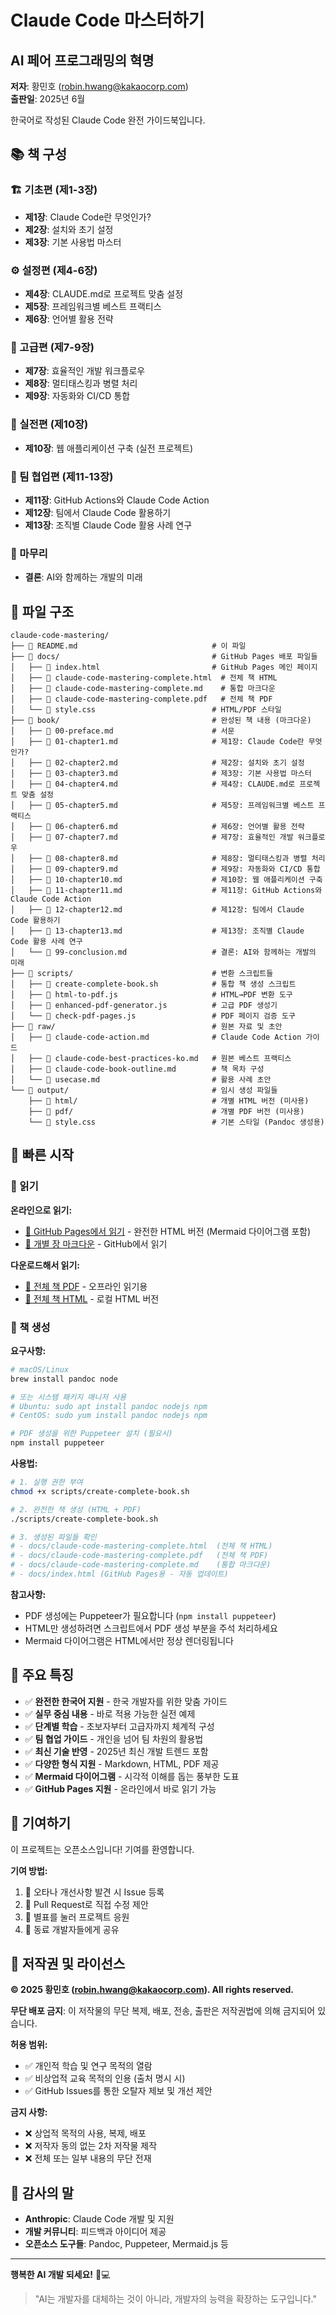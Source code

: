 # Claude Code 마스터하기
## AI 페어 프로그래밍의 혁명

**저자**: 황민호 (robin.hwang@kakaocorp.com)  
**출판일**: 2025년 6월  

한국어로 작성된 Claude Code 완전 가이드북입니다.

## 📚 책 구성

### 🏗️ 기초편 (제1-3장)
- **제1장**: Claude Code란 무엇인가?
- **제2장**: 설치와 초기 설정
- **제3장**: 기본 사용법 마스터

### ⚙️ 설정편 (제4-6장)
- **제4장**: CLAUDE.md로 프로젝트 맞춤 설정
- **제5장**: 프레임워크별 베스트 프랙티스
- **제6장**: 언어별 활용 전략

### 🚀 고급편 (제7-9장)
- **제7장**: 효율적인 개발 워크플로우
- **제8장**: 멀티태스킹과 병렬 처리
- **제9장**: 자동화와 CI/CD 통합

### 💼 실전편 (제10장)
- **제10장**: 웹 애플리케이션 구축 (실전 프로젝트)

### 👥 팀 협업편 (제11-13장)
- **제11장**: GitHub Actions와 Claude Code Action
- **제12장**: 팀에서 Claude Code 활용하기
- **제13장**: 조직별 Claude Code 활용 사례 연구

### 📖 마무리
- **결론**: AI와 함께하는 개발의 미래

## 📁 파일 구조

```
claude-code-mastering/
├── 📄 README.md                              # 이 파일
├── 📁 docs/                                  # GitHub Pages 배포 파일들
│   ├── 📄 index.html                         # GitHub Pages 메인 페이지
│   ├── 📄 claude-code-mastering-complete.html  # 전체 책 HTML
│   ├── 📄 claude-code-mastering-complete.md    # 통합 마크다운
│   ├── 📄 claude-code-mastering-complete.pdf   # 전체 책 PDF
│   └── 📄 style.css                          # HTML/PDF 스타일
├── 📁 book/                                  # 완성된 책 내용 (마크다운)
│   ├── 📄 00-preface.md                      # 서문
│   ├── 📄 01-chapter1.md                     # 제1장: Claude Code란 무엇인가?
│   ├── 📄 02-chapter2.md                     # 제2장: 설치와 초기 설정
│   ├── 📄 03-chapter3.md                     # 제3장: 기본 사용법 마스터
│   ├── 📄 04-chapter4.md                     # 제4장: CLAUDE.md로 프로젝트 맞춤 설정
│   ├── 📄 05-chapter5.md                     # 제5장: 프레임워크별 베스트 프랙티스
│   ├── 📄 06-chapter6.md                     # 제6장: 언어별 활용 전략
│   ├── 📄 07-chapter7.md                     # 제7장: 효율적인 개발 워크플로우
│   ├── 📄 08-chapter8.md                     # 제8장: 멀티태스킹과 병렬 처리
│   ├── 📄 09-chapter9.md                     # 제9장: 자동화와 CI/CD 통합
│   ├── 📄 10-chapter10.md                    # 제10장: 웹 애플리케이션 구축
│   ├── 📄 11-chapter11.md                    # 제11장: GitHub Actions와 Claude Code Action
│   ├── 📄 12-chapter12.md                    # 제12장: 팀에서 Claude Code 활용하기
│   ├── 📄 13-chapter13.md                    # 제13장: 조직별 Claude Code 활용 사례 연구
│   └── 📄 99-conclusion.md                   # 결론: AI와 함께하는 개발의 미래
├── 📁 scripts/                               # 변환 스크립트들
│   ├── 🔧 create-complete-book.sh            # 통합 책 생성 스크립트
│   ├── 🔧 html-to-pdf.js                     # HTML→PDF 변환 도구
│   ├── 🔧 enhanced-pdf-generator.js          # 고급 PDF 생성기
│   └── 🔧 check-pdf-pages.js                 # PDF 페이지 검증 도구
├── 📁 raw/                                   # 원본 자료 및 초안
│   ├── 📄 claude-code-action.md              # Claude Code Action 가이드
│   ├── 📄 claude-code-best-practices-ko.md   # 원본 베스트 프랙티스
│   ├── 📄 claude-code-book-outline.md        # 책 목차 구성
│   └── 📄 usecase.md                         # 활용 사례 초안
└── 📁 output/                                # 임시 생성 파일들
    ├── 📁 html/                              # 개별 HTML 버전 (미사용)
    ├── 📁 pdf/                               # 개별 PDF 버전 (미사용)
    └── 📄 style.css                          # 기본 스타일 (Pandoc 생성용)
```

## 🚀 빠른 시작

### 📖 읽기

**온라인으로 읽기:**
- [📄 GitHub Pages에서 읽기](https://revfactory.github.io/claude-code-mastering/) - 완전한 HTML 버전 (Mermaid 다이어그램 포함)
- [📖 개별 장 마크다운](book/) - GitHub에서 읽기

**다운로드해서 읽기:**
- [📄 전체 책 PDF](docs/claude-code-mastering-complete.pdf) - 오프라인 읽기용
- [📄 전체 책 HTML](docs/claude-code-mastering-complete.html) - 로컬 HTML 버전

### 🔧 책 생성

**요구사항:**
```bash
# macOS/Linux
brew install pandoc node

# 또는 시스템 패키지 매니저 사용
# Ubuntu: sudo apt install pandoc nodejs npm
# CentOS: sudo yum install pandoc nodejs npm

# PDF 생성을 위한 Puppeteer 설치 (필요시)
npm install puppeteer
```

**사용법:**
```bash
# 1. 실행 권한 부여
chmod +x scripts/create-complete-book.sh

# 2. 완전한 책 생성 (HTML + PDF)
./scripts/create-complete-book.sh

# 3. 생성된 파일들 확인
# - docs/claude-code-mastering-complete.html  (전체 책 HTML)
# - docs/claude-code-mastering-complete.pdf   (전체 책 PDF)
# - docs/claude-code-mastering-complete.md    (통합 마크다운)
# - docs/index.html (GitHub Pages용 - 자동 업데이트)
```

**참고사항:**
- PDF 생성에는 Puppeteer가 필요합니다 (`npm install puppeteer`)
- HTML만 생성하려면 스크립트에서 PDF 생성 부분을 주석 처리하세요
- Mermaid 다이어그램은 HTML에서만 정상 렌더링됩니다

## 🎯 주요 특징

- ✅ **완전한 한국어 지원** - 한국 개발자를 위한 맞춤 가이드
- ✅ **실무 중심 내용** - 바로 적용 가능한 실전 예제
- ✅ **단계별 학습** - 초보자부터 고급자까지 체계적 구성
- ✅ **팀 협업 가이드** - 개인을 넘어 팀 차원의 활용법
- ✅ **최신 기술 반영** - 2025년 최신 개발 트렌드 포함
- ✅ **다양한 형식 지원** - Markdown, HTML, PDF 제공
- ✅ **Mermaid 다이어그램** - 시각적 이해를 돕는 풍부한 도표
- ✅ **GitHub Pages 지원** - 온라인에서 바로 읽기 가능

## 🤝 기여하기

이 프로젝트는 오픈소스입니다! 기여를 환영합니다.

**기여 방법:**
1. 📝 오타나 개선사항 발견 시 Issue 등록
2. 🔀 Pull Request로 직접 수정 제안
3. 🌟 별표를 눌러 프로젝트 응원
4. 📢 동료 개발자들에게 공유

## 📄 저작권 및 라이선스

**© 2025 황민호 (robin.hwang@kakaocorp.com). All rights reserved.**

**무단 배포 금지**: 이 저작물의 무단 복제, 배포, 전송, 출판은 저작권법에 의해 금지되어 있습니다.

**허용 범위:**
- ✅ 개인적 학습 및 연구 목적의 열람
- ✅ 비상업적 교육 목적의 인용 (출처 명시 시)
- ✅ GitHub Issues를 통한 오탈자 제보 및 개선 제안

**금지 사항:**
- ❌ 상업적 목적의 사용, 복제, 배포
- ❌ 저작자 동의 없는 2차 저작물 제작
- ❌ 전체 또는 일부 내용의 무단 전재

## 🙏 감사의 말

- **Anthropic**: Claude Code 개발 및 지원
- **개발 커뮤니티**: 피드백과 아이디어 제공
- **오픈소스 도구들**: Pandoc, Puppeteer, Mermaid.js 등

---

**행복한 AI 개발 되세요!** 🤖💻

> "AI는 개발자를 대체하는 것이 아니라, 개발자의 능력을 확장하는 도구입니다."